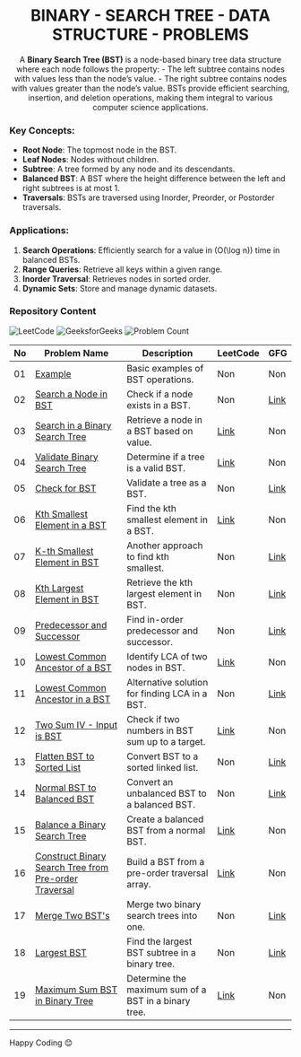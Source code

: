 <h1 align='center'>BINARY - SEARCH TREE - DATA STRUCTURE - PROBLEMS</h1>

<p align='center'>
A <b>Binary Search Tree (BST)</b> is a node-based binary tree data structure where each node follows the property:
- The left subtree contains nodes with values less than the node’s value.
- The right subtree contains nodes with values greater than the node’s value.
BSTs provide efficient searching, insertion, and deletion operations, making them integral to various computer science applications.
</p>

### Key Concepts:
- **Root Node**: The topmost node in the BST.
- **Leaf Nodes**: Nodes without children.
- **Subtree**: A tree formed by any node and its descendants.
- **Balanced BST**: A BST where the height difference between the left and right subtrees is at most 1.
- **Traversals**: BSTs are traversed using Inorder, Preorder, or Postorder traversals.

### Applications:
1. **Search Operations**: Efficiently search for a value in \(O(\log n)\) time in balanced BSTs.
2. **Range Queries**: Retrieve all keys within a given range.
3. **Inorder Traversal**: Retrieves nodes in sorted order.
4. **Dynamic Sets**: Store and manage dynamic datasets.


### Repository Content
<p>
<img src="https://img.shields.io/badge/problems%20count-08-orange?logo=leetcode" alt="LeetCode">
<img src="https://img.shields.io/badge/problems%20count-10-darkgreen?logo=geeksforGeeks" alt="GeeksforGeeks">
<img src="https://img.shields.io/badge/total%20problems%20count-19-blue" alt="Problem Count"> 
</p>

| **No** | **Problem Name**                                               | **Description**                                      | **LeetCode**                                          | **GFG**                                                 |
| ------ | -------------------------------------------------------------- | --------------------------------------------------- | ---------------------------------------------------- | ------------------------------------------------------- |
| 01     | [Example](https://github.com/JawadSher/DSA-LeetCode-GFG-Problems-Repository/tree/main/18%20-%20Binary%20Search%20Tree%20Data%20Structure%20Problems/01%20-%20Example) | Basic examples of BST operations.                  | Non                                                  | Non                                                     |
| 02     | [Search a Node in BST](https://github.com/JawadSher/DSA-LeetCode-GFG-Problems-Repository/tree/main/18%20-%20Binary%20Search%20Tree%20Data%20Structure%20Problems/02%20-%20Search%20a%20Node%20in%20BST) | Check if a node exists in a BST.                   | Non                                                  | [Link](https://www.geeksforgeeks.org/problems/search-a-node-in-bst/1?itm_source=geeksforgeeks&itm_medium=article&itm_campaign=practice_card) |
| 03     | [Search in a Binary Search Tree](https://github.com/JawadSher/DSA-LeetCode-GFG-Problems-Repository/tree/main/18%20-%20Binary%20Search%20Tree%20Data%20Structure%20Problems/03%20-%20Search%20in%20a%20Binary%20Search%20Tree) | Retrieve a node in a BST based on value.           | [Link](https://leetcode.com/problems/search-in-a-binary-search-tree/description/) | Non                                                     |
| 04     | [Validate Binary Search Tree](https://github.com/JawadSher/DSA-LeetCode-GFG-Problems-Repository/tree/main/18%20-%20Binary%20Search%20Tree%20Data%20Structure%20Problems/04%20-%20Validate%20Binary%20Search%20Tree) | Determine if a tree is a valid BST.                | [Link](https://leetcode.com/problems/validate-binary-search-tree/) | Non                                                     |
| 05     | [Check for BST](https://github.com/JawadSher/DSA-LeetCode-GFG-Problems-Repository/tree/main/18%20-%20Binary%20Search%20Tree%20Data%20Structure%20Problems/05%20-%20Check%20for%20BST) | Validate a tree as a BST.                          | Non                                                  | [Link](https://www.geeksforgeeks.org/problems/check-for-bst/1?itm_source=geeksforgeeks&itm_medium=article&itm_campaign=practice_card) |
| 06     | [Kth Smallest Element in a BST](https://github.com/JawadSher/DSA-LeetCode-GFG-Problems-Repository/tree/main/18%20-%20Binary%20Search%20Tree%20Data%20Structure%20Problems/06%20-%20Kth%20Smallest%20Element%20in%20a%20BST) | Find the kth smallest element in a BST.            | [Link](https://leetcode.com/problems/kth-smallest-element-in-a-bst/) | Non                                                     |
| 07     | [K-th Smallest Element in BST](https://github.com/JawadSher/DSA-LeetCode-GFG-Problems-Repository/tree/main/18%20-%20Binary%20Search%20Tree%20Data%20Structure%20Problems/07%20-%20K-th%20Smallest%20Element%20in%20BST) | Another approach to find kth smallest.             | Non                                                  | [Link](https://www.geeksforgeeks.org/problems/find-k-th-smallest-element-in-bst/1) |
| 08     | [Kth Largest Element in BST](https://github.com/JawadSher/DSA-LeetCode-GFG-Problems-Repository/tree/main/18%20-%20Binary%20Search%20Tree%20Data%20Structure%20Problems/08%20-%20Kth%20Largest%20Element%20in%20BST) | Retrieve the kth largest element in BST.           | Non                                                  | [Link](https://www.geeksforgeeks.org/problems/kth-largest-element-in-bst/1) |
| 09     | [Predecessor and Successor](https://github.com/JawadSher/DSA-LeetCode-GFG-Problems-Repository/tree/main/18%20-%20Binary%20Search%20Tree%20Data%20Structure%20Problems/09%20-%20Predecessor%20and%20Successor) | Find in-order predecessor and successor.           | Non                                                  | [Link](https://www.geeksforgeeks.org/problems/predecessor-and-successor/1) |
| 10     | [Lowest Common Ancestor of a BST](https://github.com/JawadSher/DSA-LeetCode-GFG-Problems-Repository/tree/main/18%20-%20Binary%20Search%20Tree%20Data%20Structure%20Problems/10%20-%20Lowest%20Common%20Ancestor%20of%20a%20BST) | Identify LCA of two nodes in BST.                  | [Link](https://leetcode.com/problems/lowest-common-ancestor-of-a-binary-search-tree/) | Non                                                     |
| 11     | [Lowest Common Ancestor in a BST](https://github.com/JawadSher/DSA-LeetCode-GFG-Problems-Repository/tree/main/18%20-%20Binary%20Search%20Tree%20Data%20Structure%20Problems/11%20-%20Lowest%20Common%20Ancestor%20in%20a%20BST) | Alternative solution for finding LCA in a BST.      | Non                                                  | [Link](https://www.geeksforgeeks.org/problems/lowest-common-ancestor-in-a-bst/1?itm_source=geeksforgeeks&itm_medium=article&itm_campaign=practice_card) |
| 12     | [Two Sum IV - Input is BST](https://github.com/JawadSher/DSA-LeetCode-GFG-Problems-Repository/tree/main/18%20-%20Binary%20Search%20Tree%20Data%20Structure%20Problems/12%20-%20Two%20Sum%20IV%20-%20Input%20is%20BST) | Check if two numbers in BST sum up to a target.     | [Link](https://leetcode.com/problems/two-sum-iv-input-is-a-bst/) | Non                                                     |
| 13     | [Flatten BST to Sorted List](https://github.com/JawadSher/DSA-LeetCode-GFG-Problems-Repository/tree/main/18%20-%20Binary%20Search%20Tree%20Data%20Structure%20Problems/13%20-%20Flatten%20BST%20to%20Sorted%20List) | Convert BST to a sorted linked list.                | Non                                                  | [Link](https://www.geeksforgeeks.org/problems/flatten-bst-to-sorted-list--111950/0) |
| 14     | [Normal BST to Balanced BST](https://github.com/JawadSher/DSA-LeetCode-GFG-Problems-Repository/tree/main/18%20-%20Binary%20Search%20Tree%20Data%20Structure%20Problems/14%20-%20Normal%20BST%20to%20Balanced%20BST) | Convert an unbalanced BST to a balanced BST.        | Non                                                  | [Link](https://www.geeksforgeeks.org/problems/normal-bst-to-balanced-bst/1) |
| 15     | [Balance a Binary Search Tree](https://github.com/JawadSher/DSA-LeetCode-GFG-Problems-Repository/tree/main/18%20-%20Binary%20Search%20Tree%20Data%20Structure%20Problems/15%20-%20Balance%20a%20Binary%20Search%20Tree) | Create a balanced BST from a normal BST.            | [Link](https://leetcode.com/problems/balance-a-binary-search-tree/) | Non                                                     |
| 16     | [Construct Binary Search Tree from Pre-order Traversal](https://github.com/JawadSher/DSA-LeetCode-GFG-Problems-Repository/tree/main/18%20-%20Binary%20Search%20Tree%20Data%20Structure%20Problems/16%20-%20Construct%20Binary%20Search%20Tree%20from%20Pre-order%20Traversal) | Build a BST from a pre-order traversal array.       | [Link](https://leetcode.com/problems/construct-binary-search-tree-from-preorder-traversal/description/) | Non                                                     |
| 17     | [Merge Two BST's](https://github.com/JawadSher/DSA-LeetCode-GFG-Problems-Repository/tree/main/18%20-%20Binary%20Search%20Tree%20Data%20Structure%20Problems/17%20-%20Merge%20Two%20BST's) | Merge two binary search trees into one.            | Non                                                  | [Link](https://www.geeksforgeeks.org/problems/merge-two-bst-s/1) |
| 18     | [Largest BST](https://github.com/JawadSher/DSA-LeetCode-GFG-Problems-Repository/tree/main/18%20-%20Binary%20Search%20Tree%20Data%20Structure%20Problems/18%20-%20Largest%20BST) | Find the largest BST subtree in a binary tree.      | Non                                                  | [Link](https://www.geeksforgeeks.org/problems/largest-bst/1) |
| 19     | [Maximum Sum BST in Binary Tree](https://github.com/JawadSher/DSA-LeetCode-GFG-Problems-Repository/tree/main/18%20-%20Binary%20Search%20Tree%20Data%20Structure%20Problems/19%20-%20Maximum%20Sum%20BST%20in%20Binary%20Tree) | Determine the maximum sum of a BST in a binary tree.| [Link](https://leetcode.com/problems/maximum-sum-bst-in-binary-tree/) | Non                                                     |

---
Happy Coding 😊
